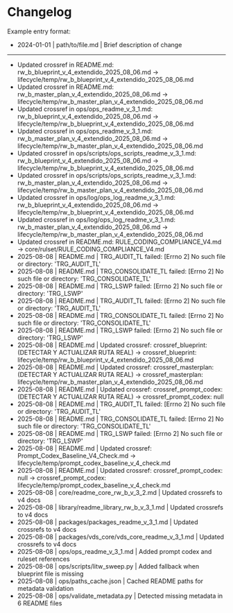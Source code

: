 # Changelog

Example entry format:
- 2024-01-01 | path/to/file.md | Brief description of change

---

- Updated crossref in README.md: rw_b_blueprint_v_4_extendido_2025_08_06.md -> lifecycle/temp/rw_b_blueprint_v_4_extendido_2025_08_06.md
- Updated crossref in README.md: rw_b_master_plan_v_4_extendido_2025_08_06.md -> lifecycle/temp/rw_b_master_plan_v_4_extendido_2025_08_06.md
- Updated crossref in ops/ops_readme_v_3_1.md: rw_b_blueprint_v_4_extendido_2025_08_06.md -> lifecycle/temp/rw_b_blueprint_v_4_extendido_2025_08_06.md
- Updated crossref in ops/ops_readme_v_3_1.md: rw_b_master_plan_v_4_extendido_2025_08_06.md -> lifecycle/temp/rw_b_master_plan_v_4_extendido_2025_08_06.md
- Updated crossref in ops/scripts/ops_scripts_readme_v_3_1.md: rw_b_blueprint_v_4_extendido_2025_08_06.md -> lifecycle/temp/rw_b_blueprint_v_4_extendido_2025_08_06.md
- Updated crossref in ops/scripts/ops_scripts_readme_v_3_1.md: rw_b_master_plan_v_4_extendido_2025_08_06.md -> lifecycle/temp/rw_b_master_plan_v_4_extendido_2025_08_06.md
- Updated crossref in ops/log/ops_log_readme_v_3_1.md: rw_b_blueprint_v_4_extendido_2025_08_06.md -> lifecycle/temp/rw_b_blueprint_v_4_extendido_2025_08_06.md
- Updated crossref in ops/log/ops_log_readme_v_3_1.md: rw_b_master_plan_v_4_extendido_2025_08_06.md -> lifecycle/temp/rw_b_master_plan_v_4_extendido_2025_08_06.md
- Updated crossref in README.md: RULE_CODING_COMPLIANCE_V4.md -> core/rulset/RULE_CODING_COMPLIANCE_V4.md
- 2025-08-08 | README.md | TRG_AUDIT_TL failed: [Errno 2] No such file or directory: 'TRG_AUDIT_TL'
- 2025-08-08 | README.md | TRG_CONSOLIDATE_TL failed: [Errno 2] No such file or directory: 'TRG_CONSOLIDATE_TL'
- 2025-08-08 | README.md | TRG_LSWP failed: [Errno 2] No such file or directory: 'TRG_LSWP'
- 2025-08-08 | README.md | TRG_AUDIT_TL failed: [Errno 2] No such file or directory: 'TRG_AUDIT_TL'
- 2025-08-08 | README.md | TRG_CONSOLIDATE_TL failed: [Errno 2] No such file or directory: 'TRG_CONSOLIDATE_TL'
- 2025-08-08 | README.md | TRG_LSWP failed: [Errno 2] No such file or directory: 'TRG_LSWP'
- 2025-08-08 | README.md | Updated crossref: crossref_blueprint: (DETECTAR Y ACTUALIZAR RUTA REAL) -> crossref_blueprint: lifecycle/temp/rw_b_blueprint_v_4_extendido_2025_08_06.md
- 2025-08-08 | README.md | Updated crossref: crossref_masterplan: (DETECTAR Y ACTUALIZAR RUTA REAL) -> crossref_masterplan: lifecycle/temp/rw_b_master_plan_v_4_extendido_2025_08_06.md
- 2025-08-08 | README.md | Updated crossref: crossref_prompt_codex: (DETECTAR Y ACTUALIZAR RUTA REAL) -> crossref_prompt_codex: null
- 2025-08-08 | README.md | TRG_AUDIT_TL failed: [Errno 2] No such file or directory: 'TRG_AUDIT_TL'
- 2025-08-08 | README.md | TRG_CONSOLIDATE_TL failed: [Errno 2] No such file or directory: 'TRG_CONSOLIDATE_TL'
- 2025-08-08 | README.md | TRG_LSWP failed: [Errno 2] No such file or directory: 'TRG_LSWP'
- 2025-08-08 | README.md | Updated crossref: Prompt_Codex_Baseline_V4_Check.md -> lifecycle/temp/prompt_codex_baseline_v_4_check.md
- 2025-08-08 | README.md | Updated crossref: crossref_prompt_codex: null -> crossref_prompt_codex: lifecycle/temp/prompt_codex_baseline_v_4_check.md
- 2025-08-08 | core/readme_core_rw_b_v_3_2.md | Updated crossrefs to v4 docs
- 2025-08-08 | library/readme_library_rw_b_v_3_1.md | Updated crossrefs to v4 docs
- 2025-08-08 | packages/packages_readme_v_3_1.md | Updated crossrefs to v4 docs
- 2025-08-08 | packages/vds_core/vds_core_readme_v_3_1.md | Updated crossrefs to v4 docs
- 2025-08-08 | ops/ops_readme_v_3_1.md | Added prompt codex and ruleset references
- 2025-08-08 | ops/scripts/litw_sweep.py | Added fallback when blueprint file is missing
- 2025-08-08 | ops/paths_cache.json | Cached README paths for metadata validation
- 2025-08-08 | ops/validate_metadata.py | Detected missing metadata in 6 README files
